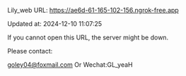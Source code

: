 Lily_web URL: https://ae6d-61-165-102-156.ngrok-free.app

Updated at: 2024-12-10 11:07:25

If you cannot open this URL, the server might be down.

Please contact: 

goley04@foxmail.com Or Wechat:GL_yeaH